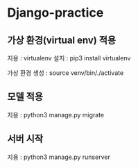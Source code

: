# Django-practice

## 가상 환경(virtual env) 적용

지용 : 
virtualenv 설치 : pip3 install virtualenv

가상 환경 생성 :  source venv/bin/./activate

## 모델 적용
  
  지용 : python3 manage.py migrate

## 서버 시작

지용 : python3 manage.py runserver

#